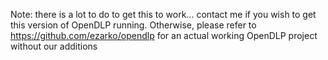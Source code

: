 Note: there is a lot to do to get this to work... contact me if you wish to get this version of OpenDLP running. Otherwise, please refer to https://github.com/ezarko/opendlp for an actual working OpenDLP project without our additions
